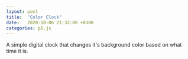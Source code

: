 ```yaml
---
layout: post
title:  "Color Clock"
date:   2020-10-06 21:32:00 +0300
categories: p5.js
---
```


A simple digital clock that changes it's background color based on what time it is.

<div id="sketch-holder"></div>

<script src="../../../../libraries/p5.js"></script>
<script src="../../../../libraries/p5.dom.js"></script>
<script src="../../../../libraries/p5.sound.js"></script>

<script>

let myFont;
let canvasX = 740;
let canvasY = 460;
function preload() {
	myFont = loadFont('../../../../assets/04B_30__.TTF');
}

function setup() {
  const canvas = createCanvas(canvasX, canvasY);
  canvas.parent('sketch-holder');
}

function draw() {
	translate(canvasX/2, canvasY/2);
	let hr = map(hour(), 0, 23, 0, 255);
	let min = map(minute(), 0, 59, 0, 255);
	let sec = map(second(), 0, 59, 0, 255);
	background(hr, min, sec);

	let hrF = hour();
	let minF = minute();
	let secF = second();
	if(hour() < 10){
		hrF = '0' + hour().toString();
	}
	if(minute() < 10){
		minF = '0' + minute().toString();
	}
	if(second() < 10){
		secF = '0' + second().toString();
	}
	let x = (hr+min+sec)/3;
	
	
	textSize(80);
	textFont(myFont);
	textAlign(CENTER);
	
	fill(255-x, 255-x, 255-x);
	stroke(x, x, x);

	
	strokeWeight(8);
	text(hrF + ':' + minF + ':' + secF, 0, 30);
}
/* 

Old but gold

let x = Math.floor((Math.random() * ((hr+min+sec)/3)) + 0);
	
let r = Math.floor((Math.random() * hr) + 0);
let g = Math.floor((Math.random() * min) + 0);
let b = Math.floor((Math.random() * sec) + 0);
fill(r, g, b);
stroke(15,15,15);
*/

//function windowResized() {
//  resizeCanvas(windowWidth, windowHeight);
//}

</script>
